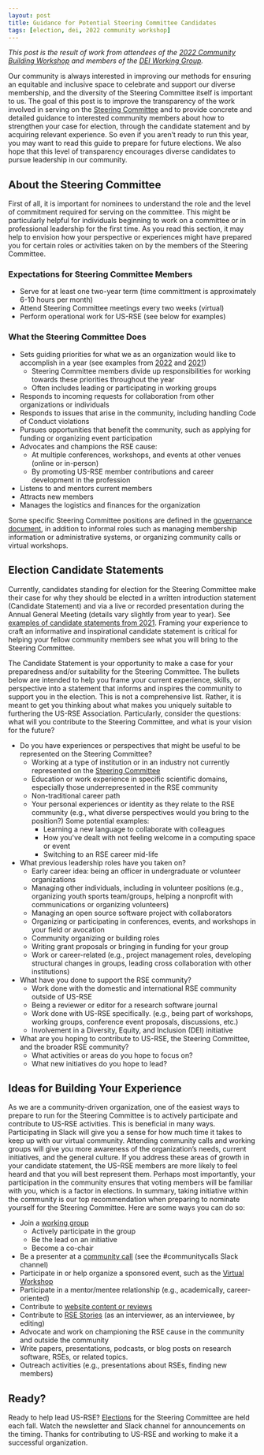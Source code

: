 ```yaml
---
layout: post
title: Guidance for Potential Steering Committee Candidates
tags: [election, dei, 2022 community workshop]
---
```



*This post is the result of work from attendees of the [2022 Community Building Workshop](https://us-rse.org/first-community-workshop/) and members of the [DEI Working Group](https://us-rse.org/wg/dei/).*

Our community is always interested in improving our methods for ensuring an equitable and inclusive space to celebrate and support our diverse membership, and the diversity of the Steering Committee itself is important to us. The goal of this post is to improve the transparency of the work involved in serving on the [Steering Committee](https://us-rse.org/about/steering-committee/) and to provide concrete and detailed guidance to interested community members about how to strengthen your case for election, through the candidate statement and by acquiring relevant experience. So even if you aren’t ready to run this year, you may want to read this guide to prepare for future elections. We also hope that this level of transparency encourages diverse candidates to pursue leadership in our community.

## About the Steering Committee

First of all, it is important for nominees to understand the role and the level of commitment required for serving on the committee. This might be particularly helpful for individuals beginning to work on a committee or in professional leadership for the first time. As you read this section, it may help to envision how your perspective or experiences might have prepared you for certain roles or activities taken on by the members of the Steering Committee. 

### Expectations for Steering Committee Members

* Serve for at least one two-year term (time committment is approximately 6-10 hours per month)
* Attend Steering Committee meetings every two weeks (virtual)
* Perform operational work for US-RSE (see below for examples)

### What the Steering Committee Does

* Sets guiding priorities for what we as an organization would like to accomplish in a year (see examples from [2022](https://us-rse.org/2022-03-23-sc-planning/) and [2021](https://us-rse.org/2021-03-04-strategic-meeting/))
  * Steering Committee members divide up responsibilities for working towards these priorities throughout the year
  * Often includes leading or participating in working groups
* Responds to incoming requests for collaboration from other organizations or individuals
* Responds to issues that arise in the community, including handling Code of Conduct violations
* Pursues opportunities that benefit the community, such as applying for funding or organizing event participation
* Advocates and champions the RSE cause:
  * At multiple conferences, workshops, and events at other venues (online or in-person)
  * By promoting US-RSE member contributions and career development in the profession
* Listens to and mentors current members
* Attracts new members
* Manages the logistics and finances for the organization
 
Some specific Steering Committee positions are defined in the [governance document](https://us-rse.org/about/governance/), in addition to informal roles such as managing membership information or administrative systems, or organizing community calls or virtual workshops.


## Election Candidate Statements

Currently, candidates standing for election for the Steering Committee make their case for why they should be elected in a written introduction statement (Candidate Statement) and via a live or recorded presentation during the Annual General Meeting (details vary slightly from year to year).  See [examples of candidate statements from 2021](https://us-rse.org/2021-11-12-sc-candidates/).  Framing your experience to craft an informative and inspirational candidate statement is critical for helping your fellow community members see what you will bring to the Steering Committee. 

The Candidate Statement is your opportunity to make a case for your preparedness and/or suitability for the Steering Committee. The bullets below are intended to help you frame your current experience, skills, or perspective into a statement that informs and inspires the community to support you in the election. This is not a comprehensive list. Rather, it is meant to get you thinking about what makes you uniquely suitable to furthering the US-RSE Association. Particularly, consider the questions: what will you contribute to the Steering Committee, and what is your vision for the future?

* Do you have experiences or perspectives that might be useful to be represented on the Steering Committee?
  * Working at a type of institution or in an industry not currently represented on the [Steering Committee](https://us-rse.org/about/steering-committee/)
  * Education or work experience in specific scientific domains, especially those underrepresented in the RSE community
  * Non-traditional career path
  * Your personal experiences or identity as they relate to the RSE community (e.g., what diverse perspectives would you bring to the position?) Some potential examples:
    * Learning a new language to collaborate with colleagues
    * How you've dealt with not feeling welcome in a computing space or event
    * Switching to an RSE career mid-life
* What previous leadership roles have you taken on?
  * Early career idea: being an officer in undergraduate or volunteer organizations
  * Managing other individuals, including in volunteer positions (e.g., organizing youth sports team/groups, helping a nonprofit with communications or organizing volunteers)
  * Managing an open source software project with collaborators
  * Organizing or participating in conferences, events, and workshops in your field or avocation
  * Community organizing or building roles
  * Writing grant proposals or bringing in funding for your group
  * Work or career-related (e.g., project management roles, developing structural changes in groups, leading cross collaboration with other institutions)
* What have you done to support the RSE community?
  * Work done with the domestic and international RSE community outside of US-RSE
  * Being a reviewer or editor for a research software journal
  * Work done with US-RSE specifically. (e.g., being part of workshops, working groups, conference event proposals, discussions, etc.)
  * Involvement in a Diversity, Equity, and Inclusion (DEI) initiative
* What are you hoping to contribute to US-RSE, the Steering Committee, and the broader RSE community?
  * What activities or areas do you hope to focus on?
  * What new initiatives do you hope to lead?

## Ideas for Building Your Experience 

As we are a community-driven organization, one of the easiest ways to prepare to run for the Steering Committee is to actively participate and contribute to US-RSE activities. This is beneficial in many ways. Participating in Slack will give you a sense for how much time it takes to keep up with our virtual community. Attending community calls and working groups will give you more awareness of the organization’s needs, current initiatives, and the general culture. If you address these areas of growth in your candidate statement, the US-RSE members are more likely to feel heard and that you will best represent them. Perhaps most importantly, your participation in the community ensures that voting members will be familiar with you, which is a factor in elections. In summary, taking initiative within the community is our top recommendation when preparing to nominate yourself for the Steering Committee. Here are some ways you can do so:

* Join a [working group](https://us-rse.org/about/working-groups/)
  * Actively participate in the group
  * Be the lead on an initiative
  * Become a co-chair
* Be a presenter at a [community call](https://us-rse.org/events/#community-call) (see the #communitycalls Slack channel)
* Participate in or help organize a sponsored event, such as the [Virtual Workshop](https://us-rse.org/virtual-workshop-2022/)
* Participate in a mentor/mentee relationship (e.g., academically, career-oriented)
* Contribute to [website content or reviews](https://github.com/USRSE/usrse.github.io)
* Contribute to [RSE Stories](http://us-rse.org/rse-stories/) (as an interviewer, as an interviewee, by editing)
* Advocate and work on championing the RSE cause in the community and outside the community
* Write papers, presentations, podcasts, or blog posts on research software, RSEs, or related topics.
* Outreach activities (e.g., presentations about RSEs, finding new members)

## Ready?

Ready to help lead US-RSE?  [Elections](https://us-rse.org/about/election/) for the Steering Committee are held each fall.  Watch the newsletter and Slack channel for announcements on the timing.  Thanks for contributing to US-RSE and working to make it a successful organization.
